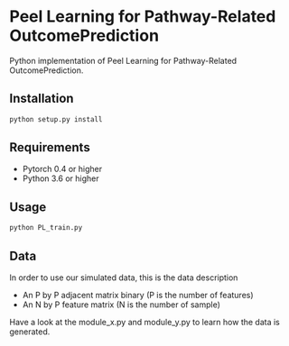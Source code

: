# Peel Learning for Pathway-Related OutcomePrediction

Python implementation of Peel Learning for Pathway-Related OutcomePrediction.

## Installation

```python
python setup.py install
```
## Requirements

* Pytorch 0.4 or higher
* Python 3.6 or higher


## Usage

```python
python PL_train.py
```

## Data

In order to use our simulated data, this is the data description

* An P by P adjacent matrix binary (P is the number of features)
* An N by P feature matrix (N is the number of sample)

Have a look at the module\_x.py and module\_y.py to learn how the data is generated.













